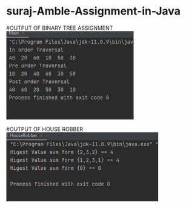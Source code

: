 # suraj-Amble-Assignment-in-Java
#OUTPUT OF BINARY TREE ASSIGNMENT
![alt-text](https://github.com/amblesuraj/suraj-Amble-Assignment-in-Java/blob/main/ass1.png)

#OUTPUT OF HOUSE ROBBER
![alt-text](https://github.com/amblesuraj/suraj-Amble-Assignment-in-Java/blob/main/ass2.png)

